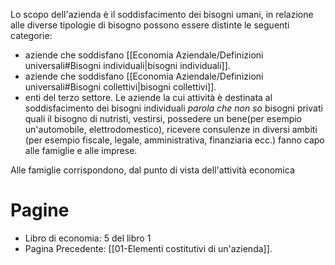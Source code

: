 Lo scopo dell'azienda è il soddisfacimento dei bisogni umani, in relazione alle diverse tipologie di bisogno possono essere distinte le seguenti categorie:
- aziende che soddisfano [[Economia Aziendale/Definizioni universali#Bisogni individuali|bisogni individuali]].
- aziende che soddisfano [[Economia Aziendale/Definizioni universali#Bisogni collettivi|bisogni collettivi]].
- enti del terzo settore.
Le aziende la cui attività è destinata al soddisfacimento dei bisogni individuali *parola che non so* bisogni privati quali il bisogno di nutristi, vestirsi, possedere un bene(per esempio un'automobile, elettrodomestico), ricevere consulenze in diversi ambiti (per esempio fiscale, legale, amministrativa, finanziaria ecc.) fanno capo alle famiglie e alle imprese.

Alle famiglie corrispondono, dal punto di vista dell'attività economica 
# Pagine
- Libro di economia: 5 del libro 1
- Pagina Precedente: [[01-Elementi costitutivi di un'azienda]].